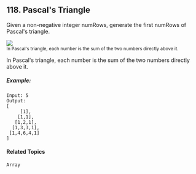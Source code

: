 ## 118. Pascal's Triangle

Given a non-negative integer numRows, generate the first numRows of Pascal's triangle.

![](https://i.imgur.com/vQmDOTB.gif) <br>
<small>In Pascal's triangle, each number is the sum of the two numbers directly above it.</small>

In Pascal's triangle, each number is the sum of the two numbers directly above it.

##### Example:

```
Input: 5
Output:
[
     [1],
    [1,1],
   [1,2,1],
  [1,3,3,1],
 [1,4,6,4,1]
]
```

#### Related Topics

`Array`
